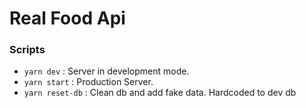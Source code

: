 # Real Food Api

### Scripts

- `yarn dev` : Server in development mode.
- `yarn start` : Production Server.
- `yarn reset-db` : Clean db and add fake data. Hardcoded to dev db
